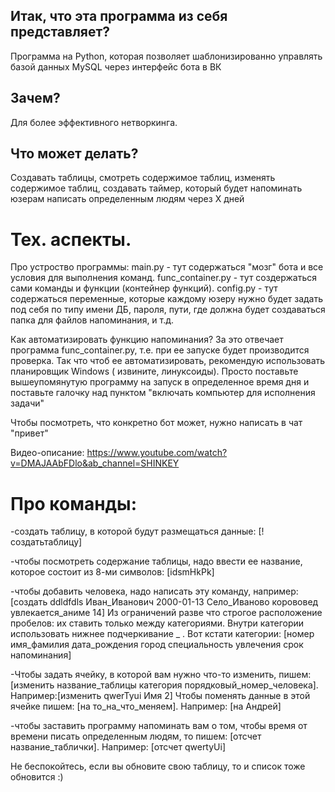 ## Итак, что эта программа из себя представляет?
Программа на Python, которая позволяет шаблонизированно управлять базой данных MySQL через интерфейс бота в ВК

## Зачем? 
Для более эффективного нетворкинга.

## Что может делать?
Создавать таблицы, смотреть содержимое таблиц, изменять содержимое таблиц, создавать таймер, который будет напоминать юзерам написать определенным людям через X дней


# Тех. аспекты.
 
Про устроство программы:
main.py - тут содержаться "мозг" бота и все условия для выполнения команд.
func_container.py - тут создержаться сами команды и функции (контейнер функций).
config.py - тут содержаться переменные, которые каждому юзеру нужно будет задать
под себя по типу имени ДБ, пароля, пути, где должна будет создаваться папка для файлов напоминания, и т.д.

Как автоматизировать функцию напоминания?
За это отвечает программа func_container.py, т.е. при ее запуске будет производится проверка. Так что чтоб ее автоматизировать, рекомендую использовать
планировщик Windows ( извините, линуксоиды). Просто поставьте вышеупомянутую программу на запуск в определенное время дня и поставьте галочку над пунктом "включать компьютер для исполнения задачи"

Чтобы посмотреть, что конкретно бот может, нужно написать в чат "привет"

Видео-описание:
https://www.youtube.com/watch?v=DMAJAAbFDlo&ab_channel=SHINKEY



# Про команды:

-создать таблицу, в которой будут размещаться данные:
[!создатьтаблицу]

-чтобы посмотреть содержание таблицы, надо ввести ее название, которое состоит из 8-ми символов: [idsmHkPk]

-чтобы добавить человека, надо написать эту команду, например: [создать ddldfdls Иван_Иванович 2000-01-13 Село_Иваново корововед увлекается_аниме 14]
Из ограничений разве что строгое расположение пробелов: их ставить только между категориями. Внутри категории использовать нижнее подчеркивание _ . Вот кстати категории:
[номер имя_фамилия дата_рождения город специальность увлечения срок напоминания]

-Чтобы задать ячейку, в которой вам нужно что-то изменить, пишем: [изменить название_таблицы категория порядковый_номер_человека].
Например:[изменить qwerTyui Имя 2]
Чтобы поменять данные в этой ячейке пишем: [на то_на_что_меняем]. Например: [на Андрей]

-чтобы заставить программу напоминать вам о том, чтобы время от времени писать определенным людям, то пишем: [отсчет название_таблички].
Например: [отсчет qwertyUi]

Не беспокойтесь, если вы обновите свою таблицу, то и список тоже обновится :)
